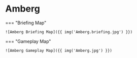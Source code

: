 # Amberg

=== "Briefing Map"

    ![Amberg Briefing Map]({{ img('Amberg.briefing.jpg') }})

=== "Gameplay Map"

    ![Amberg Gameplay Map]({{ img('Amberg.jpg') }})
